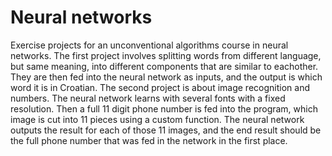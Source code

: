 # Neural networks
Exercise projects for an unconventional algorithms course in neural networks.
The first project involves splitting words from different language, but same meaning, into different components that are similar to eachother. They are then fed into the neural network as inputs, and the output is which word it is in Croatian.
The second project is about image recognition and numbers. The neural network learns with several fonts with a fixed resolution. Then a full 11 digit phone number is fed into the program, which image is cut into 11 pieces using a custom function. The neural network outputs the result for each of those 11 images, and the end result should be the full phone number that was fed in the network in the first place. 
